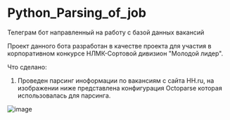 # Python_Parsing_of_job
 Телеграм бот направленный на работу с базой данных вакансий

Проект данного бота разработан в качестве проекта для участия в корпоративном конкурсе НЛМК-Сортовой дивизион "Молодой лидер".

Что сделано:

1) Проведен парсинг иноформации по вакансиям с сайта HH.ru, на изображении ниже представлена конфигурация Octoparse которая использовалась для парсинга.

![image](https://user-images.githubusercontent.com/35117005/193399638-6035c14f-00c4-4ffe-9284-707841985322.png)

